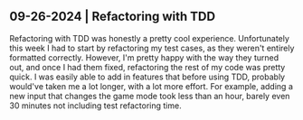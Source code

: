 ## 09-26-2024 | Refactoring with TDD

Refactoring with TDD was honestly a pretty cool experience. Unfortunately this week I had to start by refactoring my test
cases, as they weren't entirely formatted correctly. However, I'm pretty happy with the way they turned out, and once I 
had them fixed, refactoring the rest of my code was pretty quick. I was easily able to add in features that before using TDD,
probably would've taken me a lot longer, with a lot more effort. For example, adding a new input that changes the game mode took
less than an hour, barely even 30 minutes not including test refactoring time.